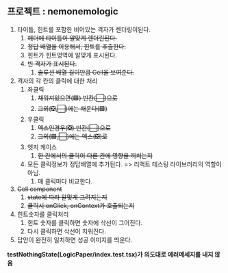 ## 프로젝트 : nemonemologic

1. 타이틀, 힌트를 포함한 비어있는 격자가 렌더링이된다.
   1. ~~헤더에 타이틀이 알맞게 렌더린된다.~~
   2. ~~정답 배열을 이용해서, 힌트를 추출한다.~~
   3. 힌트가 힌트영역에 알맞게 표시된다.
   4. ~~빈 격자가 표시된다.~~
      1. ~~솔루션 배열 길이만큼 Cell을 보여준다.~~
2. 격자의 각 칸의 클릭에 대한 처리
   1. 좌클릭
      1. ~~채워져있으면(🟩) 빈칸(⬜)으로~~
      2. ~~그외(❎,⬜)에는 채운다(🟩)~~
   2. 우클릭
      1. ~~엑스인경우(❎) 빈칸(⬜)으로~~
      2. ~~그외(🟩,⬜)에는 엑스(❎)로~~
   3. 엣지 케이스
      1. ~~한 칸에서의 클릭이 다른 칸에 영향을 끼치는지~~
   4. 모든 클릭정보가 정답배열에 추가된다. => 리액트 테스팅 라이브러리의 역할이 아님.
      1. 매 클릭마다 비교한다.
3. ~~Cell component~~
   1. ~~state에 따라 알맞게 그려지는지~~
   2. ~~클릭시 onClick, onContext가 호출되는지~~
4. 힌트숫자를 클릭처리
   1. 힌트 숫자를 클릭하면 숫자에 삭선이 그어진다.
   2. 다시 클릭하면 삭선이 지워진다.
5. 답안이 완전히 일치하면 성공 이미지를 띄운다.

**testNothingState(LogicPaper/index.test.tsx)가 의도대로 에러메세지를 내지 않음**
